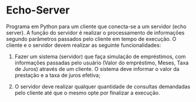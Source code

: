 # Echo-Server

Programa em Python para um cliente que conecta-se a um servidor (echo server). A função do servidor é realizar o processamento de informações segundo parâmetros passados pelo cliente em tempo de execução. O cliente e o servidor devem realizar as seguinte funcionalidades:

1. Fazer um sistema (servidor) que faça simulação de empréstimos, com informações passadas pelo usuário (Valor do empréstimo, Meses, Taxa de Juros) através de um cliente. O sistema deve informar o valor da prestação e a taxa de juros efetiva;

2. O servidor deve realizar qualquer quantidade de consultas demandadas pelo cliente até que o mesmo opte por finalizar a execução.
